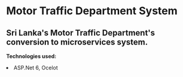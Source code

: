 # Motor Traffic Department System


## Sri Lanka's Motor Traffic Department's conversion to microservices system.



<b>Technologies used:</b>
<li>ASP.Net 6, Ocelot</li>
